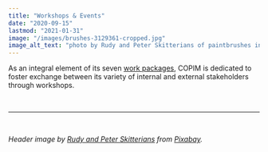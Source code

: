 ```yaml
---
title: "Workshops & Events"
date: "2020-09-15"
lastmod: "2021-01-31"
image: "/images/brushes-3129361-cropped.jpg"
image_alt_text: "photo by Rudy and Peter Skitterians of paintbrushes in a jar"
---
```


As an integral element of its seven [work packages](https://www.copim.ac.uk/work-package/), COPIM is dedicated to foster exchange between its variety of internal and external stakeholders through workshops.




  &nbsp;


---


  &nbsp;

*Header image by [Rudy and Peter Skitterians](https://pixabay.com/users/Skitterphoto-324082/) from [Pixabay](https://pixabay.com/).*
